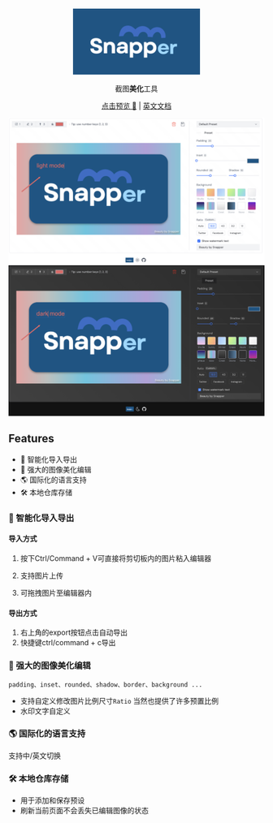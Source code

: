 <br>
<p align="center">
<img src="./src/assets/logo.png" alt="Snapper" width="250"/>
</a>
</p>

<p align="center">
截图<b>美化</b>工具
</p>
<p align="center">
  <a href="https://yonghero.github.io/Snapper/">点击预览 🤘</a> | <a href="https://github.com/Yonghero/Snapper/blob/main/README.md">英文文档</a>
</p>
<img src="./src/assets/light-effect.jpg"/>
<img src="./src/assets/dark-effect.jpg"/>

## Features

- 📝 智能化导入导出
- 🎨 强大的图像美化编辑
- 🌎 国际化的语言支持
- 🛠 本地仓库存储

### 📝 智能化导入导出

#### 导入方式

1. 按下Ctrl/Command + V可直接将剪切板内的图片粘入编辑器

2. 支持图片上传

3. 可拖拽图片至编辑器内

#### 导出方式

1.  右上角的export按钮点击自动导出
2.  快捷键ctrl/command + c导出

### 🎨 强大的图像美化编辑

`padding、inset、rounded、shadow、border、background ...`

- 支持自定义修改图片比例尺寸`Ratio` 当然也提供了许多预置比例
- 水印文字自定义

### 🌎 国际化的语言支持

支持中/英文切换

### 🛠 本地仓库存储

- 用于添加和保存预设
- 刷新当前页面不会丢失已编辑图像的状态
